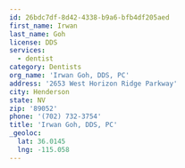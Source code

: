 ```yaml
---
id: 26bdc7df-8d42-4338-b9a6-bfb4df205aed
first_name: Irwan
last_name: Goh
license: DDS
services:
  - dentist
category: Dentists
org_name: 'Irwan Goh, DDS, PC'
address: '2653 West Horizon Ridge Parkway'
city: Henderson
state: NV
zip: '89052'
phone: '(702) 732-3754'
title: 'Irwan Goh, DDS, PC'
_geoloc:
  lat: 36.0145
  lng: -115.058
---
```

